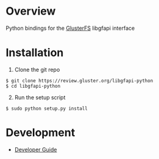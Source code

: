 # Overview

Python bindings for the [GlusterFS](http://www.gluster.org) libgfapi interface

# Installation

1) Clone the git repo

```
$ git clone https://review.gluster.org/libgfapi-python
$ cd libgfapi-python
```

2) Run the setup script

```
$ sudo python setup.py install
```

# Development

* [Developer Guide](doc/markdown/dev_guide.md)
